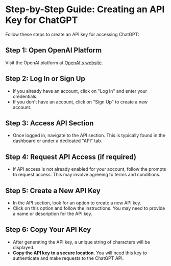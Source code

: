 # Step-by-Step Guide: Creating an API Key for ChatGPT

Follow these steps to create an API key for accessing ChatGPT:

## Step 1: Open OpenAI Platform

Visit the OpenAI platform at [OpenAI's website](https://www.openai.com/).

## Step 2: Log In or Sign Up

- If you already have an account, click on "Log In" and enter your credentials.
- If you don't have an account, click on "Sign Up" to create a new account.

## Step 3: Access API Section

- Once logged in, navigate to the API section. This is typically found in the dashboard or under a dedicated "API" tab.

## Step 4: Request API Access (if required)

- If API access is not already enabled for your account, follow the prompts to request access. This may involve agreeing to terms and conditions.

## Step 5: Create a New API Key

- In the API section, look for an option to create a new API key.
- Click on this option and follow the instructions. You may need to provide a name or description for the API key.

## Step 6: Copy Your API Key

- After generating the API key, a unique string of characters will be displayed.
- **Copy the API key to a secure location**. You will need this key to authenticate and make requests to the ChatGPT API.